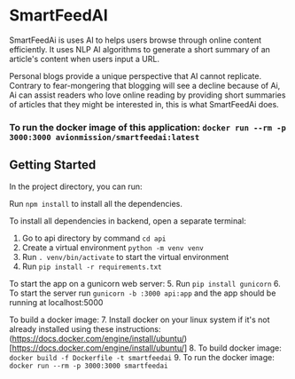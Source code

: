 # SmartFeedAI
SmartFeedAi is uses AI to helps users browse through online content efficiently. It uses NLP AI algorithms to generate a short summary of an article's content when users input a URL. 

Personal blogs provide a unique perspective that AI cannot replicate. Contrary to fear-mongering that blogging will see a decline because of Ai, Ai can assist readers who love online reading by providing short summaries of articles that they might be interested in, this is what SmartFeedAi does.

### To run the docker image of this application: `docker run --rm -p 3000:3000 avionmission/smartfeedai:latest`

## Getting Started

In the project directory, you can run:

Run `npm install` to install all the dependencies.

To install all dependencies in backend, open a separate terminal:
1. Go to api directory by command `cd api`
2. Create a virtual environment `python -m venv venv`
3. Run `. venv/bin/activate` to start the virtual environment
4. Run `pip install -r requirements.txt`

To start the app on a gunicorn web server:
5. Run `pip install gunicorn` 
6. To start the server run `gunicorn -b :3000 api:app` and the app should be running at localhost:5000

To build a docker image:
7. Install docker on your linux system if it's not already installed using these instructions: (https://docs.docker.com/engine/install/ubuntu/)[https://docs.docker.com/engine/install/ubuntu/]
8. To build docker image: `docker build -f Dockerfile -t smartfeedai`
9. To run the docker image: `docker run --rm -p 3000:3000 smartfeedai`

